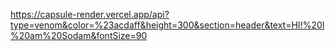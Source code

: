 https://capsule-render.vercel.app/api?type=venom&color=%23acdaff&height=300&section=header&text=HI!%20I%20am%20Sodam&fontSize=90
